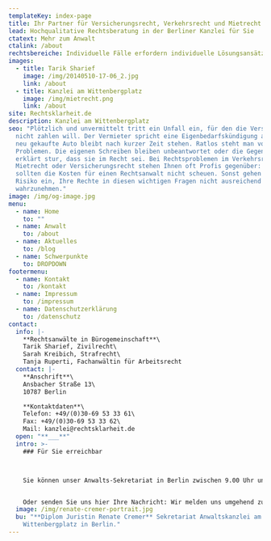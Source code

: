 ```yaml
---
templateKey: index-page
title: Ihr Partner für Versicherungsrecht, Verkehrsrecht und Mietrecht
lead: Hochqualitative Rechtsberatung in der Berliner Kanzlei für Sie
ctatext: Mehr zum Anwalt
ctalink: /about
rechtsbereiche: Individuelle Fälle erfordern individuelle Lösungsansätze
images:
  - title: Tarik Sharief
    image: /img/20140510-17-06_2.jpg
    link: /about
  - title: Kanzlei am Wittenbergplatz
    image: /img/mietrecht.png
    link: /about
site: Rechtsklarheit.de
description: Kanzlei am Wittenbergplatz
seo: "Plötzlich und unvermittelt tritt ein Unfall ein, für den die Versicherung
  nicht zahlen will. Der Vermieter spricht eine Eigenbedarfskündigung aus. Das
  neu gekaufte Auto bleibt nach kurzer Zeit stehen. Ratlos steht man vor diesen
  Problemen. Die eigenen Schreiben bleiben unbeantwortet oder die Gegenseite
  erklärt stur, dass sie im Recht sei. Bei Rechtsproblemen im Verkehrsrecht,
  Mietrecht oder Versicherungsrecht stehen Ihnen oft Profis gegenüber: Sie
  sollten die Kosten für einen Rechtsanwalt nicht scheuen. Sonst gehen Sie das
  Risiko ein, Ihre Rechte in diesen wichtigen Fragen nicht ausreichend
  wahrzunehmen."
image: /img/og-image.jpg
menu:
  - name: Home
    to: ""
  - name: Anwalt
    to: /about
  - name: Aktuelles
    to: /blog
  - name: Schwerpunkte
    to: DROPDOWN
footermenu:
  - name: Kontakt
    to: /kontakt
  - name: Impressum
    to: /impressum
  - name: Datenschutzerklärung
    to: /datenschutz
contact:
  info: |-
    **Rechtsanwälte in Bürogemeinschaft**\
    Tarik Sharief, Zivilrecht\
    Sarah Kreibich, Strafrecht\
    Tanja Ruperti, Fachanwältin für Arbeitsrecht
  contact: |-
    **Anschrift**\
    Ansbacher Straße 13\
    10787 Berlin

    **Kontaktdaten**\
    Telefon: +49/(0)30-69 53 33 61\
    Fax: +49/(0)30-69 53 33 62\
    Mail: kanzlei@rechtsklarheit.de
  open: "**___**"
  intro: >-
    ### Für Sie erreichbar



    Sie können unser Anwalts-Sekretariat in Berlin zwischen 9.00 Uhr und 12.00 Uhr und 15.00 Uhr bis 18.00 Uhr telefonisch erreichen.


    Oder senden Sie uns hier Ihre Nachricht: Wir melden uns umgehend zurück. Bitte beachten Sie, dass der Anwalt für Sie wichtige Fristen erst nach der Mandatsübernahmebestätigung und Erhalt sämtlicher wesentlicher Unterlagen beachten wird. Der Anwalt wird also erst nach einer Mandatsvereinbarung für Sie tätig werden.
  image: /img/renate-cremer-portrait.jpg
  bu: "**Diplom Juristin Renate Cremer** Sekretariat Anwaltskanzlei am
    Wittenbergplatz in Berlin."
---
```

